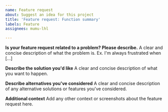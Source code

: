```yaml
---
name: Feature request
about: Suggest an idea for this project
title: 'Feature request: Function summary'
labels: Feature
assignees: mumu-lhl

---
```


<!-- Please change the function summary in the title to a brief summary of the new function -->

**Is your feature request related to a problem? Please describe.**
A clear and concise description of what the problem is. Ex. I'm always frustrated when [...]

**Describe the solution you'd like**
A clear and concise description of what you want to happen.

**Describe alternatives you've considered**
A clear and concise description of any alternative solutions or features you've considered.

**Additional context**
Add any other context or screenshots about the feature request here.
